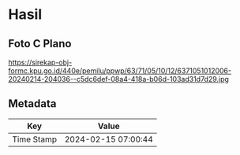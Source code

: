 # Hasil

## Foto C Plano

https://sirekap-obj-formc.kpu.go.id/440e/pemilu/ppwp/63/71/05/10/12/6371051012006-20240214-204036--c5dc6def-08a4-418a-b06d-103ad31d7d29.jpg


## Metadata

| Key        | Value               |
| ---------- | ------------------- |
| Time Stamp | 2024-02-15 07:00:44 |



